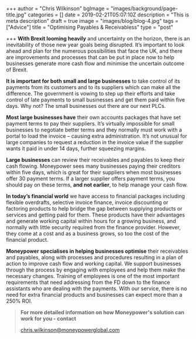 +++
author = "Chris Wilkinson"
bgImage = "images/background/page-title.jpg"
categories = []
date = 2019-02-21T05:07:10Z
description = "This is meta description"
draft = true
image = "images/blog/blog-4.jpg"
tags = ["Advice"]
title = "Optimising Payables & Receivabless"
type = "post"

+++
**With Brexit looming heavily** and uncertainty on the horizon, there is an inevitability of those new year goals being disrupted. It’s important to look ahead and plan for the numerous possibilities that face the UK, and there are improvements and processes that can be put in place now to help businesses generate more cash flow and minimise the uncertain outcome of Brexit.

**It is important for both small and large businesses** to take control of its payments from its customers and to its suppliers which can make all the difference. The government is vowing to step up their efforts and take control of late payments to small businesses and get them paid within five days. Why not? The small businesses out there are our next PLCs.

**Most large businesses have** their own accounts packages that have set payment terms to pay their suppliers. It’s virtually impossible for small businesses to negotiate better terms and they normally must work with a portal to load the invoice – causing extra administration. It’s not unusual for large companies to request a reduction in the invoice value if the supplier wants it paid in under 14 days, further squeezing margins.

**Large businesses** can review their receivables and payables to keep their cash flowing. Moneypower sees many businesses paying their creditors within five days, which is great for their suppliers when most businesses offer 30 payment terms. If a larger supplier offers payment terms, you should pay on these terms, **and not earlier**, to help manage your cash flow.

**In today’s financial world** we have access to financial packages including flexible overdrafts, selective invoice finance, invoice discounting or factoring products to help bridge the gap between supplying products or services and getting paid for them. These products have their advantages and generate working capital within hours for a growing business, and normally with little security required from the finance provider. However, they come at a cost and as a business grows, so too the cost of the financial product.

**Moneypower specialises in helping businesses optimise** their receivables and payables, along with processes and procedures resulting in a plan of action to improve cash flow and working capital. We support businesses through the process by engaging with employees and help them make the necessary changes. Training of employees is one of the most important requirements that need addressing from the FD down to the finance assistants who are dealing with the payments. With our service, there is no need for extra financial products and businesses can expect more than a 250% ROI.

> **For more detailed information on how Moneypower's solution can work for you - contact**
>
> [chris.wilkinson@moneypowerglobal.com](mailto:chris.wilkinson@moneypowerglobal.com)